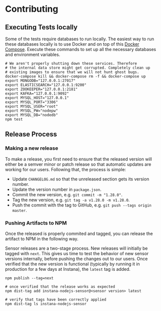 # Contributing

## Executing Tests locally
Some of the tests require databases to run locally. The easiest way to run these databases locally is to use Docker and on top of this [Docker Compose](https://docs.docker.com/compose/). Execute these commands to set up all the necessary databases and environment variables.

```shell
# We aren't properly shutting down these services. Therefore
# the internal data store might get corrupted. Completely clean up
# existing images to ensure that we will not hunt ghost bugs.
docker-compose kill && docker-compose rm -f && docker-compose up
export MONGODB="127.0.0.1:27017"
export ELASTICSEARCH="127.0.0.1:9200"
export ZOOKEEPER="127.0.0.1:2181"
export KAFKA="127.0.0.1:9092"
export MYSQL_HOST="127.0.0.1"
export MYSQL_PORT="3306"
export MYSQL_USER="root"
export MYSQL_PW="nodepw"
export MYSQL_DB="nodedb"
npm test
```


## Release Process

### Making a new release
To make a release, you first need to ensure that the released version will either be a semver minor or patch release so that automatic updates are working for our users. Following that, the process is simple:

 - Update `CHANGELOG.md` so that the unreleased section gets its version number.
 - Update the version number in `package.json`.
 - Commit the new version, e.g. `git commit -m "1.28.0"`.
 - Tag the new version, e.g. `git tag -a v1.28.0 -m v1.28.0`.
 - Push the commit with the tag to GitHub, e.g. `git push --tags origin master`.

### Pushing Artifacts to NPM
Once the released is properly commited and tagged, you can release the artifact to NPM in the following way.

Sensor releases are a two-stage process. New releases will initially be tagged with `next`. This gives us time to test the behavior of new sensor versions internally, before pushing the changes out to our users. Once verified that the new version is functional (typically by running it in production for a few days at Instana), the `latest` tag is added.

```
npm publish --tag=next

# once verified that the release works as expected
npm dist-tag add instana-nodejs-sensor@<sensor version> latest

# verify that tags have been correctly applied
npm dist-tag ls instana-nodejs-sensor
```
